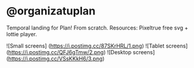 # @organizatuplan
Temporal landing for Plan!
From scratch.
Resources: Pixeltrue free svg + lottie player.

![Small screens] (https://i.postimg.cc/87SKrHRL/1.png)
![Tablet screens] (https://i.postimg.cc/QFJ6gTmw/2.png)
![Desktop screens] (https://i.postimg.cc/VSsKKkH6/3.png)

